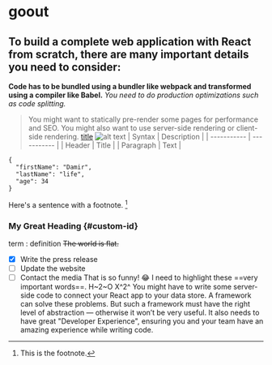 # goout
## To build a complete web application with React from scratch, there are many important details you need to consider:

**Code has to be bundled using a bundler like webpack and transformed using a compiler like Babel.**
*You need to do production optimizations such as code splitting.*
>You might want to statically pre-render some pages for performance and SEO. You might also want to use server-side rendering or client-side rendering.
[title](https://www.prombezsert.kz)
![alt text](image.jpg)
| Syntax | Description |
| ----------- | ----------- |
| Header | Title |
| Paragraph | Text |
```
{
  "firstName": "Damir",
  "lastName": "life",
  "age": 34
}
```
Here's a sentence with a footnote. [^1]

[^1]: This is the footnote.
### My Great Heading {#custom-id}
term
: definition
~~The world is flat.~~
- [x] Write the press release
- [ ] Update the website
- [ ] Contact the media
That is so funny! :joy:
I need to highlight these ==very important words==.
H~2~O
	X^2^
You might have to write some server-side code to connect your React app to your data store.
A framework can solve these problems. But such a framework must have the right level of abstraction — otherwise it won’t be very useful. It also needs to have great "Developer Experience", ensuring you and your team have an amazing experience while writing code.
